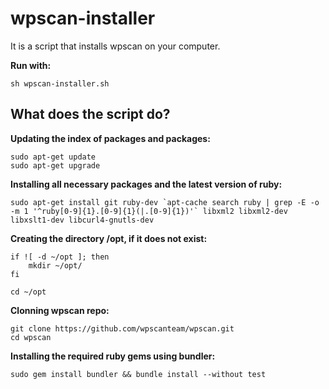 # wpscan-installer
It is a script that installs wpscan on your computer.

**Run with:**
```
sh wpscan-installer.sh
```

## What does the script do?

**Updating the index of packages and packages:**
```
sudo apt-get update
sudo apt-get upgrade
```

**Installing all necessary packages and the latest version of ruby:**
```
sudo apt-get install git ruby-dev `apt-cache search ruby | grep -E -o -m 1 '^ruby[0-9]{1}.[0-9]{1}(|.[0-9]{1})'` libxml2 libxml2-dev libxslt1-dev libcurl4-gnutls-dev
```

**Creating the directory /opt, if it does not exist:**
```
if ![ -d ~/opt ]; then
    mkdir ~/opt/
fi

cd ~/opt
```

**Clonning wpscan repo:**
```
git clone https://github.com/wpscanteam/wpscan.git
cd wpscan
```

**Installing the required ruby gems using bundler:**
```
sudo gem install bundler && bundle install --without test
```

